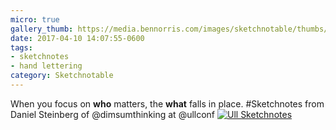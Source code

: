 ```yaml
---
micro: true
gallery_thumb: https://media.bennorris.com/images/sketchnotable/thumbs/ull-2017-sketchnotes-04.jpg
date: 2017-04-10 14:07:55-0600
tags:
- sketchnotes
- hand lettering
category: Sketchnotable
---
```


When you focus on **who** matters, the **what** falls in place. #Sketchnotes from Daniel Steinberg of @dimsumthinking at @ullconf [![Ull Sketchnotes](https://media.bennorris.com/images/sketchnotable/ull-2017/ull-2017-sketchnotes-04.jpg)](https://media.bennorris.com/images/sketchnotable/ull-2017/ull-2017-sketchnotes-04.jpg)